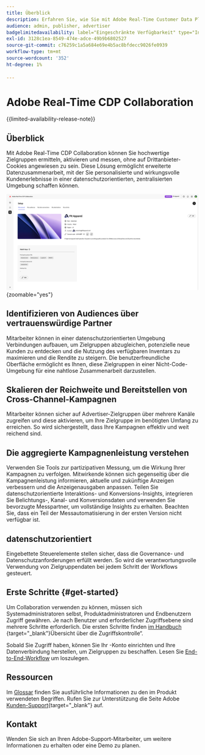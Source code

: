 ```yaml
---
title: Überblick
description: Erfahren Sie, wie Sie mit Adobe Real-Time Customer Data Platform (CDP) Collaboration hochwertige Zielgruppen ermitteln, aktivieren und messen können, ohne auf Drittanbieter-Cookies angewiesen zu sein.
audience: admin, publisher, advertiser
badgelimitedavailability: label="Eingeschränkte Verfügbarkeit" type="Informative" url="https://helpx.adobe.com/legal/product-descriptions/real-time-customer-data-platform-collaboration.html newtab=true"
exl-id: 3128c1ea-8549-474e-adce-49b9b6802527
source-git-commit: c76259c1a5a684e69e4b5ac8bfdecc9026fe0939
workflow-type: tm+mt
source-wordcount: '352'
ht-degree: 1%

---
```


# Adobe Real-Time CDP Collaboration

{{limited-availability-release-note}}

## Überblick

Mit Adobe Real-Time CDP Collaboration können Sie hochwertige Zielgruppen ermitteln, aktivieren und messen, ohne auf Drittanbieter-Cookies angewiesen zu sein. Diese Lösung ermöglicht erweiterte Datenzusammenarbeit, mit der Sie personalisierte und wirkungsvolle Kundenerlebnisse in einer datenschutzorientierten, zentralisierten Umgebung schaffen können.

![Die Seite &quot;Real-Time CDP Collaboration einrichten“, auf der eine Organisation angezeigt wird.](/help/assets/overview/home.png){zoomable="yes"}

## Identifizieren von Audiences über vertrauenswürdige Partner

Mitarbeiter können in einer datenschutzorientierten Umgebung Verbindungen aufbauen, um Zielgruppen abzugleichen, potenzielle neue Kunden zu entdecken und die Nutzung des verfügbaren Inventars zu maximieren und die Rendite zu steigern. Die benutzerfreundliche Oberfläche ermöglicht es Ihnen, diese Zielgruppen in einer Nicht-Code-Umgebung für eine nahtlose Zusammenarbeit darzustellen.

## Skalieren der Reichweite und Bereitstellen von Cross-Channel-Kampagnen

Mitarbeiter können sicher auf Advertiser-Zielgruppen über mehrere Kanäle zugreifen und diese aktivieren, um Ihre Zielgruppe im benötigten Umfang zu erreichen. So wird sichergestellt, dass Ihre Kampagnen effektiv und weit reichend sind.

## Die aggregierte Kampagnenleistung verstehen

Verwenden Sie Tools zur partizipativen Messung, um die Wirkung Ihrer Kampagnen zu verfolgen. Mitwirkende können sich gegenseitig über die Kampagnenleistung informieren, aktuelle und zukünftige Anzeigen verbessern und die Anzeigenausgaben anpassen. Teilen Sie datenschutzorientierte Interaktions- und Konversions-Insights, integrieren Sie Belichtungs-, Kanal- und Konversionsdaten und verwenden Sie bevorzugte Messpartner, um vollständige Insights zu erhalten. Beachten Sie, dass ein Teil der Messautomatisierung in der ersten Version nicht verfügbar ist.

## datenschutzorientiert

Eingebettete Steuerelemente stellen sicher, dass die Governance- und Datenschutzanforderungen erfüllt werden. So wird die verantwortungsvolle Verwendung von Zielgruppendaten bei jedem Schritt der Workflows gesteuert.

## Erste Schritte {#get-started}

Um Collaboration verwenden zu können, müssen sich Systemadministratoren selbst, Produktadministratoren und Endbenutzern Zugriff gewähren. Je nach Benutzer und erforderlicher Zugriffsebene sind mehrere Schritte erforderlich. Die ersten Schritte finden [ im Handbuch ](/help/guide/permissions/overview.md){target="_blank"}Übersicht über die Zugriffskontrolle“.

Sobald Sie Zugriff haben, können Sie Ihr -Konto einrichten und Ihre Datenverbindung herstellen, um Zielgruppen zu beschaffen. Lesen Sie [End-to-End-Workflow](/help/guide/overview/end-to-end-workflow.md) um loszulegen.

## Ressourcen

Im [Glossar](/help/guide/glossary.md) finden Sie ausführliche Informationen zu den im Produkt verwendeten Begriffen. Rufen Sie zur Unterstützung die Seite Adobe [Kunden-Support](https://experienceleague.adobe.com/home?lang=en&support-tab=open-ticket#support){target="_blank"} auf.

## Kontakt

Wenden Sie sich an Ihren Adobe-Support-Mitarbeiter, um weitere Informationen zu erhalten oder eine Demo zu planen.
